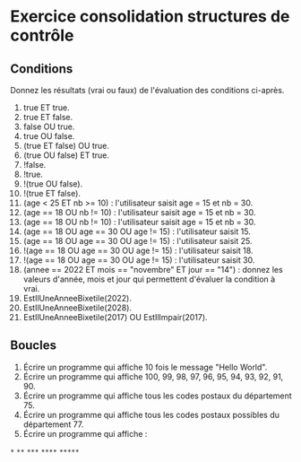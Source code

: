 # Exercice consolidation structures de contrôle

## Conditions

Donnez les résultats (vrai ou faux) de l'évaluation des conditions ci-après.

1. true ET true.
2. true ET false.
3. false OU true.
4. true OU false.
5. (true ET false) OU true.
6. (true OU false) ET true.
7. !false.
8. !true.
9. !(true OU false).
10. !(true ET false).
11. (age < 25 ET nb >= 10) : l'utilisateur saisit age = 15 et nb = 30.
12. (age == 18 OU nb != 10) : l'utilisateur saisit age = 15 et nb = 30.
13. (age == 18 OU nb != 10) : l'utilisateur saisit age = 15 et nb = 30.
14. (age == 18 OU age == 30 OU age != 15) : l'utilisateur saisit 15.
15. (age == 18 OU age == 30 OU age != 15) : l'utilisateur saisit 25.
16. !(age == 18 OU age == 30 OU age != 15) : l'utilisateur saisit 18.
17. !(age == 18 OU age == 30 OU age != 15) : l'utilisateur saisit 30.
18. (annee == 2022 ET mois == "novembre" ET jour == "14") : donnez les valeurs d'année, mois et jour qui permettent d'évaluer la condition à vrai.
19. EstIlUneAnneeBixetile(2022).
20. EstIlUneAnneeBixetile(2028).
21. EstIlUneAnneeBixetile(2017) OU EstIlImpair(2017).

## Boucles

1. Écrire un programme qui affiche 10 fois le message "Hello World".
2. Écrire un programme qui affiche 100, 99, 98, 97, 96, 95, 94, 93, 92, 91, 90.
3. Écrire un programme qui affiche tous les codes postaux du département 75.
4. Écrire un programme qui affiche tous les codes postaux possibles du département 77.
5. Écrire un programme qui affiche :

`*`
`**`
`***`
`****`
`*****`